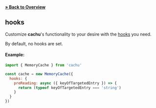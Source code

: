 [**» Back to Overview**](https://github.com/azurydev/cachu#configuration)

## hooks

Customize **cachu**'s functionality to your desire with the [hooks](https://github.com/azurydev/cachu#hooks) you need.

By default, no hooks are set.

#### Example:

```js
import { MemoryCache } from 'cachu'

const cache = new MemoryCache({
  hooks: {
    preReading: async ({ keyOfTargetedEntry }) => {
      return (typeof keyOfTargetedEntry === 'string')
    }
  }
})
```